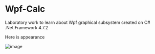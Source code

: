 # Wpf-Calc

Laboratory work to learn about Wpf graphical subsystem created on C# .Net Framework 4.7.2

Here is appearance

![image](https://user-images.githubusercontent.com/66406936/184552857-06760baf-345d-44cd-8b2f-8c3e58c537dd.png)
